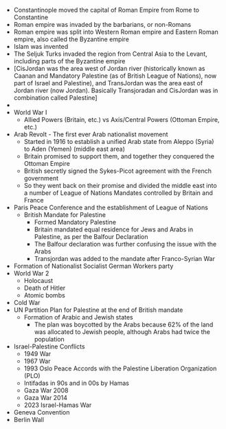 - Constantinople moved the capital of Roman Empire from Rome to Constantine
- Roman empire was invaded by the barbarians, or non-Romans
- Roman empire was split into Western Roman empire and Eastern Roman empire, also called the Byzantine empire
- Islam was invented
- The Seljuk Turks invaded the region from Central Asia to the Levant, including parts of the Byzantine empire
- [CisJordan was the area west of Jordan river (historically known as Caanan and Mandatory Palestine (as of British League of Nations), now part of Israel and Palestine), and TransJordan was the area east of Jordan river (now Jordan). Basically Transjoradan and CisJordan was in combination called Palestine]
- 
- World War I
	- Allied Powers (Britain, etc.) vs Axis/Central Powers (Ottoman Empire, etc.)
- Arab Revolt - The first ever Arab nationalist movement
	- Started in 1916 to establish a unified Arab state from Aleppo (Syria) to Aden (Yemen) (middle east area)
	- Britain promised to support them, and together they conquered the Ottoman Empire
	- British secretly signed the Sykes-Picot agreement with the French government
	- So they went back on their promise and divided the middle east into a number of League of Nations Mandates controlled by Britain and France
- Paris Peace Conference and the establishment of League of Nations
	- British Mandate for Palestine
		- Formed Mandatory Palestine
		- Britain mandated equal residence for Jews and Arabs in Palestine, as per the Balfour Declaration
		- The Balfour declaration was further confusing the issue with the Arabs
		- Transjordan was added to the mandate after Franco-Syrian War
- Formation of Nationalist Socialist German Workers party
- World War 2
	- Holocaust
	- Death of Hitler
	- Atomic bombs
- Cold War
- UN Partition Plan for Palestine at the end of British mandate
	- Formation of Arabic and Jewish states
		- The plan was boycotted by the Arabs because 62% of the land was allocated to Jewish people, although Arabs had twice the population
- Israel-Palestine Conflicts
	- 1949 War
	- 1967 War
	- 1993 Oslo Peace Accords with the Palestine Liberation Organization (PLO)
	- Intifadas in 90s and in 00s by Hamas
	- Gaza War 2008
	- Gaza War 2014
	- 2023 Israel-Hamas War
- Geneva Convention
- Berlin Wall